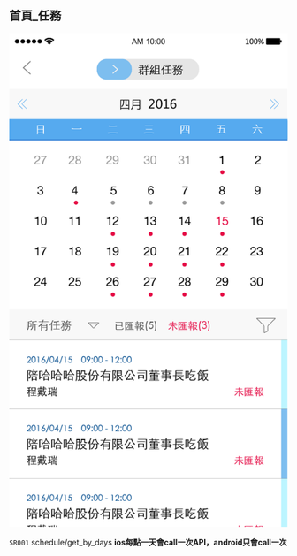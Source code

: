 ## 首頁\_任務

![](/圖/首頁_任務.png)

`SR001` schedule/get\_by\_days  **ios每點一天會call一次API，android只會call一次**

